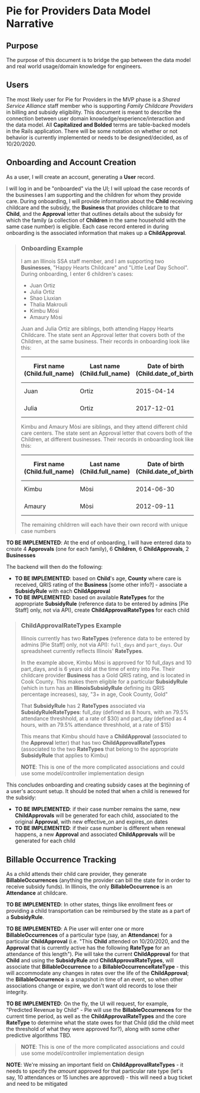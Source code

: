 # Pie for Providers Data Model Narrative

## Purpose

The purpose of this document is to bridge the gap between the data model and real world usage/domain knowledge for engineers.

## Users

The most likely user for Pie for Providers in the MVP phase is a *Shared Service Alliance* staff member who is supporting *Family Childcare Providers* in billing and subsidy eligibility.  This document is meant to describe the connection between user domain knowledge/experience/interaction and the data model.  All **Capitalized and Bolded** terms are table-backed models in the Rails application.  There will be some notation on whether or not behavior is currently implemented or needs to be designed/decided, as of 10/20/2020.

## Onboarding and Account Creation

As a user, I will create an account, generating a **User** record.

I will log in and be "onboarded" via the UI; I will upload the case records of the businesses I am supporting and the children for whom they provide care.  During onboarding, I will provide information about the **Child** receiving childcare and the subsidy, the **Business** that provides childcare to that **Child**, and the **Approval** letter that outlines details about the subsidy for which the family (a collection of **Children** in the same household with the same case number) is eligible.  Each case record entered in during onboarding is the associated information that makes up a **ChildApproval**.

> ### Onboarding Example
>
> I am an Illinois SSA staff member, and I am supporting two **Businesses**, "Happy Hearts Childcare" and "Little Leaf Day School".
> During onboarding, I enter 6 children's cases:
>
> - Juan Ortiz
> - Julia Ortiz
> - Shao Liuxian
> - Thalia Makrouli
> - Kimbu Mòsi
> - Amaury Mòsi
>
> Juan and Julia Ortiz are siblings, both attending Happy Hearts Childcare.  The state sent an Approval letter that covers both of the Children, at the same business.  Their records in onboarding look like this:  
>
> | First name (Child.full_name) | Last name (Child.full_name) | Date of birth (Child.date_of_birth) | Business Name (Business.name) | Business Zip Code (Business.zipcode) | Business County (Business.county) | Business QRIS rating (TO BE IMPLEMENTED) | Case number (Approval.case_number) | Full days (ChildApprovalRateTypes) | Part days (ChildApprovalRateTypes) | Effective on (Approval.effective_on) | Expires on (Approval.expires_on) | Co-pay (Approval.copay_cents[monetize]) | Co-pay frequency (Approval.copay_frequency[enum]) |
> | ----------- | ----------- | ----------- | ----------- | ----------- | ----------- | ----------- | ----------- | ----------- | ----------- | ----------- | ----------- | ----------- | ----------- |
> | Juan | Ortiz | 2015-04-14 | Happy Hearts Childcare | 60606 | Cook | Gold | 1234567 | 18 | 4 | 2019-11-12 | 2020-11-12 | $100 | Monthly |
> | Julia | Ortiz | 2017-12-01 | Happy Hearts Childcare | 60606 | Cook | Gold | 1234567 | 22 | 5 | 2019-11-12 | 2020-11-12 | $100 | Monthly |
>
> Kimbu and Amaury Mòsi are siblings, and they attend different child care centers.  The state sent an Approval letter that covers both of the Children, at different businesses.  Their records in onboarding look like this:
>
> | First name (Child.full_name) | Last name (Child.full_name) | Date of birth (Child.date_of_birth) | Business Name (Business.name) | Business Zip Code (Business.ZipCode) | Business County (Business.County) | Business QRIS rating (TO BE IMPLEMENTED) | Case number (Approval.case_number) | Full days (ChildApprovalRateTypes) | Part days (ChildApprovalRateTypes) | Effective on (Approval.effective_on) | Expires on (Approval.expires_on) | Co-pay (Approval.copay_cents[monetize]) | Co-pay frequency (Approval.copay_frequency[enum]) |  
> | ----------- | ----------- | ----------- | ----------- | ----------- | ----------- | ----------- | ----------- | ----------- | ----------- | ----------- | ----------- | ----------- | ----------- |
> | Kimbu | Mòsi | 2014-06-30 | Happy Hearts Childcare | 60606 | Cook | Gold | 4567890 | 10 | 10 | 2020-02-04 | 2021-02-04 | $12 | Weekly |
> | Amaury | Mòsi | 2012-09-11 | Little Leaf Day School | 60101 | DuPage | Bronze | 4567890 | 11 | 7 | 2020-02-04 | 2021-02-04 | $12 | Weekly |  
> 
> The remaining childrren will each have their own record with unique case numbers
  
**TO BE IMPLEMENTED**: At the end of onboarding, I will have entered data to create 4 **Approvals** (one for each family), 6 **Children**, 6 **ChildApprovals**, 2 **Businesses**

The backend will then do the following:  

- **TO BE IMPLEMENTED**: based on **Child**'s age, **County** where care is received, QRIS rating of the **Business** [some other info?] - associate a **SubsidyRule** with each **ChildApproval**
- **TO BE IMPLEMENTED**: based on available **RateTypes** for the appropriate **SubsidyRule** (reference data to be entered by admins [Pie Staff] only, not via API), create **ChildApprovalRateTypes** for each child

> ### ChildApprovalRateTypes Example
>
> Illinois currently has two **RateTypes** (reference data to be entered by admins [Pie Staff] only, not via API): `full_days` and `part_days`.  Our spreadsheet currently reflects Illinois' **RateTypes**.
>
> In the example above, Kimbu Mòsi is approved for 10 full_days and 10 part_days, and is 6 years old at the time of entry into Pie.  Their childcare provider **Business** has a Gold QRIS rating, and is located in Cook County.  This makes them eligible for a particular **SubsidyRule** (which in turn has an **IllinoisSubsidyRule** defining its QRIS percentage increases), say, "3+ in age, Cook County, Gold"
>
> That **SubsidyRule** has 2 **RateTypes** associated via **SubsidyRuleRateTypes**: full_day (defined as 8 hours, with an 79.5% attendance threshhold, at a rate of $30) and part_day (defined as 4 hours, with an 79.5% attendance threshhold, at a rate of $15)
>
> This means that Kimbu should have a **ChildApproval** (associated to the **Approval** letter) that has two **ChildApprovalRateTypes** (associated to the two **RateTypes** that belong to the appropriate **SubsidyRule** that applies to Kimbu)
>
> **NOTE**: This is one of the more complicated associations and could use some model/controller implementation design

This concludes onboarding and creating subsidy cases at the beginning of a user's account setup.  It should be noted that when a child is renewed for the subsidy:

- **TO BE IMPLEMENTED**: if their case number remains the same, new **ChildApprovals** will be generated for each child, associated to the original **Approval**, with new effective_on and expires_on dates
- **TO BE IMPLEMENTED**: if their case number is different when renewal happens, a new **Approval** and associated **ChildApprovals** will be generated for each child

## Billable Occurrence Tracking

As a child attends their child care provider, they generate **BillableOccurrences** (anything the provider can bill the state for in order to receive subsidy funds).  In Illinois, the only **BillableOccurrence** is an **Attendance** at childcare.  

**TO BE IMPLEMENTED**: In other states, things like enrollment fees or providing a child transportation can be reimbursed by the state as a part of a **SubsidyRule**.

**TO BE IMPLEMENTED**: A Pie user will enter one or more **BillableOccurrences** of a particular type (say, an **Attendance**) for a particular **ChildApproval** (i.e. "This **Child** attended on 10/20/2020, and the **Approval** that is currently active has the following **RateType** for an attendance of this length").  Pie will take the current **ChildApproval** for that **Child** and using the **SubsidyRule** and **ChildApprovalRateTypes**, will associate that **BillableOccurrence** to a **BillableOccurrenceRateType** - this will accommodate any changes in rates over the life of the **ChildApproval**; the **BillableOccurrence** is a snapshot in time of an event, so when other associations change or expire, we don't want old records to lose their integrity.

**TO BE IMPLEMENTED**: On the fly, the UI will request, for example, "Predicted Revenue by Child" - Pie will use the **BillableOccurrences** for the current time period, as well as the **ChildApprovalRateTypes** and the core **RateType** to determine what the state owes for that Child (did the child meet the threshold of what they were approved for?), along with some other predictive algorithms TBD.

> **NOTE**: This is one of the more complicated associations and could use some model/controller implementation design

**NOTE**: We're missing an important field on **ChildApprovalRateTypes** - it needs to specify the *amount* approved for that particular rate type (let's say, 10 attendances or 15 lunches are approved) - this will need a bug ticket and need to be mitigated
